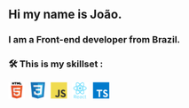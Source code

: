 ## Hi my name is João.
 ### I am a Front-end developer  from Brazil.
### :hammer_and_wrench: This is my skillset :
<div>
  <img src="https://github.com/devicons/devicon/blob/master/icons/html5/html5-original-wordmark.svg" title="HTML" alt="HTML" width="30" height="30"/>&nbsp;
   <img src="https://github.com/devicons/devicon/blob/master/icons/css3/css3-original.svg" title="CSS" alt="CSS" width="30" height="30"/>&nbsp;
   <img src="https://github.com/devicons/devicon/blob/master/icons/javascript/javascript-original.svg" title="JS" alt="JS" width="30" height="30"/>&nbsp;
  <img src="https://github.com/devicons/devicon/blob/master/icons/react/react-original-wordmark.svg" title="React" alt="React" width="30" height="30"/>&nbsp; 
   <img src="https://github.com/devicons/devicon/blob/master/icons/typescript/typescript-plain.svg" title="Typescript" alt="TypeScript" width="30" height="30"/>&nbsp
</div>



</div>
